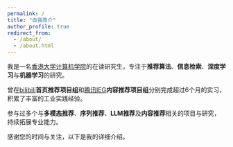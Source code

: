 ```yaml
---
permalink: /
title: "自我简介"
author_profile: true
redirect_from: 
  - /about/
  - /about.html
---
```


我是一名[香港大学计算机学院](https://www.cds.hku.hk)的在读研究生，专注于**推荐算法**、**信息检索**、**深度学习**与**机器学习**的研究。  

曾在[bilibili](https://www.bilibili.com)**首页推荐项目组**和[腾讯IEG](https://ieg.tencent.com/2023/index.html#screen)**内容推荐项目组**分别完成超过6个月的实习，积累了丰富的工业实践经验。  

参与过多个与**多模态推荐**、**序列推荐**、**LLM推荐**及**内容推荐**相关的项目与研究，持续拓展专业能力。  

感谢您的时间与关注，以下是我的详细介绍。


